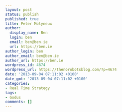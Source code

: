 ```yaml
---
layout: post
status: publish
published: true
title: Peter Molyneux
author:
  display_name: Ben
  login: ben
  email: ben@ben.ie
  url: https://ben.ie
author_login: ben
author_email: ben@ben.ie
author_url: https://ben.ie
wordpress_id: 4674
wordpress_url: https://thenorobotsblog.com/?p=4674
date: '2013-09-04 07:11:02 +0100'
date_gmt: '2013-09-04 07:11:02 +0100'
categories:
- Real Time Strategy
tags:
- Godus
comments: []
---
```


